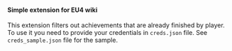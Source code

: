 #### Simple extension for EU4 wiki
This extension filters out achievements that are already finished by player.  
To use it you need to provide your credentials in `creds.json` file. See `creds_sample.json` file for the sample.
